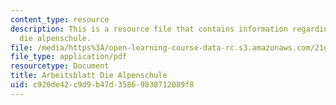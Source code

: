 ```yaml
---
content_type: resource
description: This is a resource file that contains information regarding arbeitsblatt
  die alpenschule.
file: /media/https%3A/open-learning-course-data-rc.s3.amazonaws.com/21g-405-germany-today-intensive-study-of-german-language-and-culture-january-iap-2011/c920de42c9d9b47d35869838712089f8_MIT21G_405IAP11_abt_alpen.pdf
file_type: application/pdf
resourcetype: Document
title: Arbeitsblatt Die Alpenschule
uid: c920de42-c9d9-b47d-3586-9838712089f8
---
```

